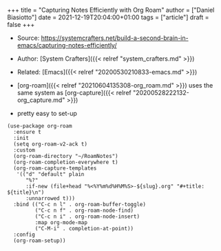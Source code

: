 +++
title = "Capturing Notes Efficiently with Org Roam"
author = ["Daniel Biasiotto"]
date = 2021-12-19T20:04:00+01:00
tags = ["article"]
draft = false
+++

-   Source: <https://systemcrafters.net/build-a-second-brain-in-emacs/capturing-notes-efficiently/>
-   Author: [System Crafters]({{< relref "system_crafters.md" >}})
-   Related: [Emacs]({{< relref "20200530210833-emacs.md" >}})

-   [org-roam]({{< relref "20210604135308-org_roam.md" >}}) uses the same system as [org-capture]({{< relref "20200528222132-org_capture.md" >}})
-   pretty easy to set-up

<!--listend-->

```elisp
(use-package org-roam
  :ensure t
  :init
  (setq org-roam-v2-ack t)
  :custom
  (org-roam-directory "~/RoamNotes")
  (org-roam-completion-everywhere t)
  (org-roam-capture-templates
   '(("d" "default" plain
      "%?"
      :if-new (file+head "%<%Y%m%d%H%M%S>-${slug}.org" "#+title: ${title}\n")
      :unnarrowed t)))
  :bind (("C-c n l" . org-roam-buffer-toggle)
         ("C-c n f" . org-roam-node-find)
         ("C-c n i" . org-roam-node-insert)
         :map org-mode-map
         ("C-M-i" . completion-at-point))
  :config
  (org-roam-setup))
```